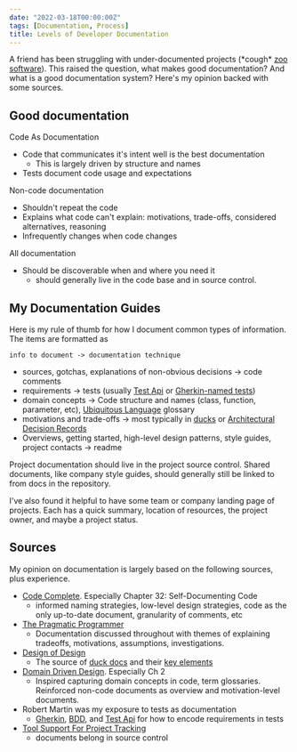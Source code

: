 ```yaml
---
date: "2022-03-18T00:00:00Z"
tags: [Documentation, Process]
title: Levels of Developer Documentation
---
```


A friend has been struggling with under-documented projects (\*cough\* [zoo software](https://blog.ploeh.dk/2012/12/18/RangersandZookeepers/)). This raised the question, what makes good documentation? And what is a good documentation system? Here's my opinion backed with some sources.
<!--more-->

## Good documentation

Code As Documentation
- Code that communicates it's intent well is the best documentation
  - This is largely driven by structure and names
- Tests document code usage and expectations

Non-code documentation
- Shouldn't repeat the code
- Explains what code can't explain: motivations, trade-offs, considered alternatives, reasoning
- Infrequently changes when code changes

All documentation
- Should be discoverable when and where you need it
  - should generally live in the code base and in source control.

## My Documentation Guides
Here is my rule of thumb for how I document common types of information. The items are formatted as 

`info to document -> documentation technique`

- sources, gotchas, explanations of non-obvious decisions -> code comments
- requirements -> tests (usually [Test Api](https://codewithspoon.com/2019/12/stop-corrupting-yourself-test-against-abstractions/) or [Gherkin-named tests](../posts/2021-12-12-Gherking-Test-Names.md))
- domain concepts -> Code structure and names (class, function, parameter, etc), [Ubiquitous Language](https://www.martinfowler.com/bliki/UbiquitousLanguage.html) glossary
- motivations and trade-offs -> most typically in [ducks](../posts/2021-05-21-Duck-Structure.md) or [Architectural Decision Records](https://adr.github.io/)
- Overviews, getting started, high-level design patterns, style guides, project contacts -> readme

Project documentation should live in the project source control. Shared documents, like company style guides, should generally still be linked to from docs in the repository.

I've also found it helpful to have some team or company landing page of projects. Each has a quick summary, location of resources, the project owner, and maybe a project status.

## Sources
My opinion on documentation is largely based on the following sources, plus experience.
- [Code Complete](https://www.amazon.com/Code-Complete-Developer-Best-Practices-ebook/dp/B00JDMPOSY). Especially Chapter 32: Self-Documenting Code
  - informed naming strategies, low-level design strategies, code as the only up-to-date document, granularity of comments, etc
- [The Pragmatic Programmer](https://en.wikipedia.org/wiki/The_Pragmatic_Programmer)
  -  Documentation discussed throughout with themes of explaining tradeoffs, motivations, assumptions, investigations.
- [Design of Design](https://en.wikipedia.org/wiki/The_Design_of_Design)
  -  The source of [duck docs](../posts/2021-05-21-Duck-Structure.md) and their [key elements](../posts/DevEssentials/2018-12-08-Spec-Docs.md)
- [Domain Driven Design](https://www.amazon.com/Domain-Driven-Design-Tackling-Complexity-Software/dp/0321125215). Especially Ch 2
  -  Inspired capturing domain concepts in code, term glossaries. Reinforced non-code documents as overview and motivation-level documents.
- Robert Martin was my exposure to tests as documentation
  - [Gherkin](https://specflow.org/learn/gherkin/), [BDD](https://en.wikipedia.org/wiki/Behavior-driven_development), and [Test Api](https://codewithspoon.com/2019/12/stop-corrupting-yourself-test-against-abstractions/) for how to encode requirements in tests
- [Tool Support For Project Tracking](https://stevemcconnell.com/articles/tool-support-for-project-tracking/)
  - documents belong in source control

